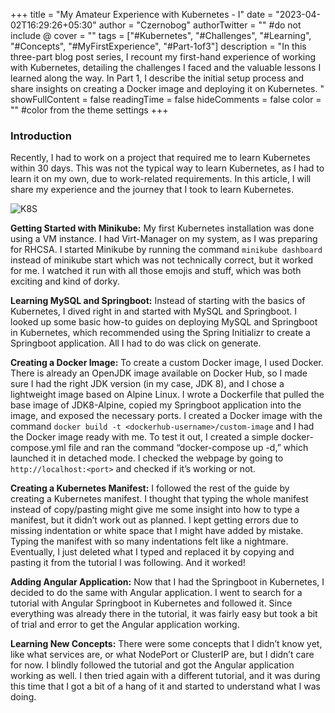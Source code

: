+++
title = "My Amateur Experience with Kubernetes - I"
date = "2023-04-02T16:29:26+05:30"
author = "Czernobog"
authorTwitter = "" #do not include @
cover = ""
tags = ["#Kubernetes",  "#Challenges",  "#Learning",  "#Concepts",  "#MyFirstExperience",  "#Part-1of3"]
description = "In this three-part blog post series, I recount my first-hand experience of working with Kubernetes, detailing the challenges I faced and the valuable lessons I learned along the way. In Part 1, I describe the initial setup process and share insights on creating a Docker image and deploying it on Kubernetes. "
showFullContent = false
readingTime = false
hideComments = false
color = "" #color from the theme settings
+++

### Introduction

Recently, I had to work on a project that required me to learn Kubernetes within 30 days. This was not the typical way to learn Kubernetes, as I had to learn it on my own, due to work-related requirements. In this article, I will share my experience and the journey that I took to learn Kubernetes.

![K8S](/posts/k8s-i/k8s.png)

**Getting Started with Minikube:** My first Kubernetes installation was done using a VM instance. I had Virt-Manager on my system, as I was preparing for RHCSA. I started Minikube by running the command `minikube dashboard` instead of minikube start which was not technically correct, but it worked for me. I watched it run with all those emojis and stuff, which was both exciting and kind of dorky.

**Learning MySQL and Springboot:** Instead of starting with the basics of Kubernetes, I dived right in and started with MySQL and Springboot. I looked up some basic how-to guides on deploying MySQL and Springboot in Kubernetes, which recommended using the Spring Initializr to create a Springboot application. All I had to do was click on generate.

**Creating a Docker Image:** To create a custom Docker image, I used Docker. There is already an OpenJDK image available on Docker Hub, so I made sure I had the right JDK version (in my case, JDK 8), and I chose a lightweight image based on Alpine Linux. I wrote a Dockerfile that pulled the base image of JDK8-Alpine, copied my Springboot application into the image, and exposed the necessary ports. I created a Docker image with the command `docker build -t <dockerhub-username>/custom-image` and I had the Docker image ready with me. To test it out, I created a simple docker-compose.yml file and ran the command “docker-compose up -d,” which launched it in detached mode. I checked the webpage by going to `http://localhost:<port>` and checked if it’s working or not.

**Creating a Kubernetes Manifest:** I followed the rest of the guide by creating a Kubernetes manifest. I thought that typing the whole manifest instead of copy/pasting might give me some insight into how to type a manifest, but it didn’t work out as planned. I kept getting errors due to missing indentation or white space that I might have added by mistake. Typing the manifest with so many indentations felt like a nightmare. Eventually, I just deleted what I typed and replaced it by copying and pasting it from the tutorial I was following. And it worked!

**Adding Angular Application:** Now that I had the Springboot in Kubernetes, I decided to do the same with Angular application. I went to search for a tutorial with Angular Springboot in Kubernetes and followed it. Since everything was already there in the tutorial, it was fairly easy but took a bit of trial and error to get the Angular application working.

**Learning New Concepts:** There were some concepts that I didn’t know yet, like what services are, or what NodePort or ClusterIP are, but I didn’t care for now. I blindly followed the tutorial and got the Angular application working as well. I then tried again with a different tutorial, and it was during this time that I got a bit of a hang of it and started to understand what I was doing.

